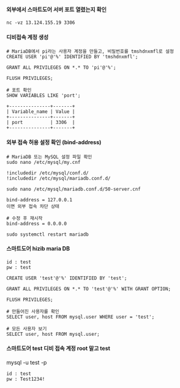 #### 외부에서 스마트도어 서버 포트 열렸는지 확인
```less
nc -vz 13.124.155.19 3306
```

#### 디비접속 계정 생성
```less
# MariaDB에서 pi라는 사용자 계정을 만들고, 비밀번호를 tmshdnxmfl로 설정
CREATE USER 'pi'@'%' IDENTIFIED BY 'tmshdnxmfl';

GRANT ALL PRIVILEGES ON *.* TO 'pi'@'%';

FLUSH PRIVILEGES;

# 포트 확인
SHOW VARIABLES LIKE 'port';

+---------------+-------+
| Variable_name | Value |
+---------------+-------+
| port          | 3306  |
+---------------+-------+
```

#### 외부 접속 허용 설정 확인 (bind-address)
```less
# MariaDB 또는 MySQL 설정 파일 확인
sudo nano /etc/mysql/my.cnf
```

```less
!includedir /etc/mysql/conf.d/
!includedir /etc/mysql/mariadb.conf.d/
```
```less
sudo nano /etc/mysql/mariadb.conf.d/50-server.cnf

bind-address = 127.0.0.1
이면 외부 접속 차단 상태

# 수정 후 재시작
bind-address = 0.0.0.0

sudo systemctl restart mariadb
```

#### 스마트도어 hizib maria DB
```less
id : test
pw : test
```
```less
CREATE USER 'test'@'%' IDENTIFIED BY 'test';

GRANT ALL PRIVILEGES ON *.* TO 'test'@'%' WITH GRANT OPTION;

FLUSH PRIVILEGES;

# 만들어진 사용자를 확인
SELECT user, host FROM mysql.user WHERE user = 'test';

# 모든 사용자 보기
SELECT user, host FROM mysql.user;
```

#### 스마트도어 test 디비 접속 계정 root 말고 test

mysql -u test -p

```less
id : test
pw : Test1234!
```
